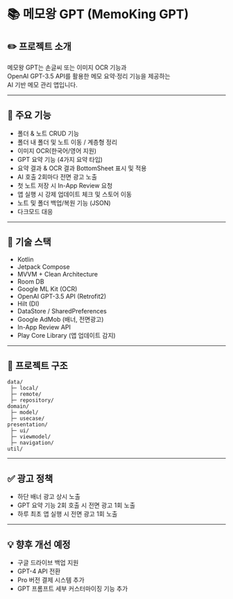 
# 📚 메모왕 GPT (MemoKing GPT)

## ✏️ 프로젝트 소개
메모왕 GPT는 손글씨 또는 이미지 OCR 기능과  
OpenAI GPT-3.5 API를 활용한 메모 요약·정리 기능을 제공하는  
AI 기반 메모 관리 앱입니다.

---

## 🔎 주요 기능
- 폴더 & 노트 CRUD 기능
- 폴더 내 폴더 및 노트 이동 / 계층형 정리
- 이미지 OCR(한국어/영어 지원)
- GPT 요약 기능 (4가지 요약 타입)
- 요약 결과 & OCR 결과 BottomSheet 표시 및 적용
- AI 호출 2회마다 전면 광고 노출
- 첫 노트 저장 시 In-App Review 요청
- 앱 실행 시 강제 업데이트 체크 및 스토어 이동
- 노트 및 폴더 백업/복원 기능 (JSON)
- 다크모드 대응

---

## 🔧 기술 스택
- Kotlin
- Jetpack Compose
- MVVM + Clean Architecture
- Room DB
- Google ML Kit (OCR)
- OpenAI GPT-3.5 API (Retrofit2)
- Hilt (DI)
- DataStore / SharedPreferences
- Google AdMob (배너, 전면광고)
- In-App Review API
- Play Core Library (앱 업데이트 감지)

---

## 📁 프로젝트 구조
```
data/
 ├─ local/
 ├─ remote/
 ├─ repository/
domain/
 ├─ model/
 ├─ usecase/
presentation/
 ├─ ui/
 ├─ viewmodel/
 ├─ navigation/
util/
```

---

## ✅ 광고 정책
- 하단 배너 광고 상시 노출
- GPT 요약 기능 2회 호출 시 전면 광고 1회 노출
- 하루 최초 앱 실행 시 전면 광고 1회 노출

---

## 💡 향후 개선 예정
- 구글 드라이브 백업 지원
- GPT-4 API 전환
- Pro 버전 결제 시스템 추가
- GPT 프롬프트 세부 커스터마이징 기능 추가
